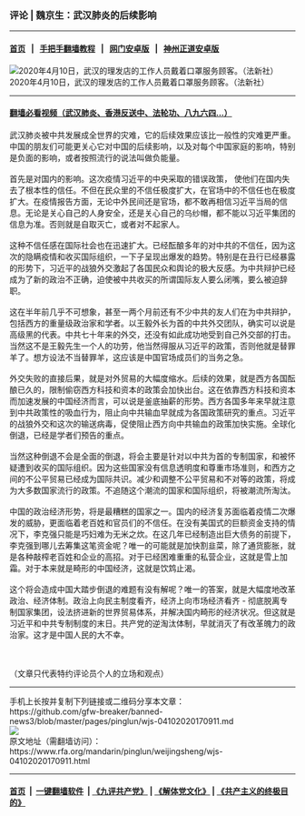 ### 评论 | 魏京生：武汉肺炎的后续影响
------------------------

#### [首页](https://github.com/gfw-breaker/banned-news3/blob/master/README.md) &nbsp;&nbsp;|&nbsp;&nbsp; [手把手翻墙教程](https://github.com/gfw-breaker/guides/wiki) &nbsp;&nbsp;|&nbsp;&nbsp; [网门安卓版](https://github.com/oGate2/oGate) &nbsp;&nbsp;|&nbsp;&nbsp; [神州正道安卓版](https://github.com/SzzdOgate/update) 



<div id="headerimg">
 <img alt="2020年4月10日，武汉的理发店的工作人员戴着口罩服务顾客。（法新社）" src="https://www.rfa.org/mandarin/pinglun/weijingsheng/wjs-04102020170911.html/000_1QI8PF.jpg/@@images/ce9dc0e1-3772-4c6b-bb7d-4cdfa41a9006.jpeg" title="2020年4月10日，武汉的理发店的工作人员戴着口罩服务顾客。（法新社）"/>
 <div id="headerimgcontents">
  <div id="headerimgcaption">
   <span>
    2020年4月10日，武汉的理发店的工作人员戴着口罩服务顾客。（法新社）
   </span>
   <!-- zoomattribute -->
  </div>
  <!-- headerimgcaption -->
 </div>
 <!-- headerimagecontents -->
</div>

<hr/>


#### [翻墙必看视频（武汉肺炎、香港反送中、法轮功、八九六四...）](https://github.com/gfw-breaker/banned-news3/blob/master/pages/link3.md)

<div id="storytext">
 <div>
  <div class="slot_header">
  </div>
 </div>
 <p>
  武汉肺炎被中共发展成全世界的灾难，它的后续效果应该比一般性的灾难更严重。中国的朋友们可能更关心它对中国的后续影响，以及对每个中国家庭的影响，特别是负面的影响，或者按照流行的说法叫做负能量。
  <br/>
  <br/>
  首先是对国内的影响。这次疫情习近平的中央采取的错误政策， 使他们在国内失去了根本性的信任。不但在民众里的不信任极度扩大，在官场中的不信任也在极度扩大。在疫情报告方面，无论中外民间还是官场，都不敢再相信习近平当局的信息。无论是关心自己的人身安全，还是关心自己的乌纱帽，都不能以习近平集团的信息为准。否则就是自取灭亡，或者对不起家人。
  <br/>
  <br/>
  这种不信任感在国际社会也在迅速扩大。已经酝酿多年的对中共的不信任，因为这次的隐瞒疫情和收买国际组织，一下子呈现出爆发的趋势。特别是在丑行已经暴露的形势下，习近平的战狼外交激起了各国民众和舆论的极大反感。为中共辩护已经成为了新的政治不正确，迫使被中共收买的所谓国际友人要么闭嘴，要么被迫辞职。
  <br/>
  <br/>
  这在半年前几乎不可想象，甚至一两个月前还有不少中共的友人们在为中共辩护，包括西方的重量级政治家和学者。以王毅外长为首的中共外交团队，确实可以说是高级黑的代表。中共七十年来的外交，还没有如此成功地受到自己外交部的打击。当然这不是王毅先生一个人的功劳，他当然得服从习近平的政策，否则他就是替罪羊了。想方设法不当替罪羊，这应该是中国官场成员们的当务之急。
  <br/>
  <br/>
  外交失败的直接后果，就是对外贸易的大幅度缩水。后续的效果，就是西方各国酝酿已久的，限制偷窃西方科技和资本的政策会加快出台。这在依靠西方科技和资本而加速发展的中国经济而言，可以说是釜底抽薪的形势。西方各国多年来早就注意到中共政策性的吸血行为，阻止向中共输血早就成为各国政策研究的重点。习近平的战狼外交和这次的输送病毒，促使阻止西方向中共输血的政策加快实施。全球化倒退，已经是学者们预告的重点。
  <br/>
  <br/>
  当然这种倒退不会是全面的倒退，将会主要是针对以中共为首的专制国家，和被怀疑遭到收买的国际组织。因为这些国家没有信息透明度和尊重市场准则，和西方之间的不公平贸易已经成为国际共识。减少和调整不公平贸易和不对等的政策，将成为大多数国家流行的政策。不追随这个潮流的国家和国际组织，将被潮流所淘汰。
  <br/>
  <br/>
  中国的政治经济形势，将是最糟糕的国家之一。国内的经济复苏面临着疫情二次爆发的威胁，更面临着老百姓和官员们的不信任。在没有美国式的巨额资金支持的情况下，李克强只能是巧妇难为无米之炊。在这几年已经制造出巨大债务的前提下，李克强到哪儿去筹集这笔资金呢？唯一的可能就是加快割韭菜，除了通货膨胀，就是各种敲榨老百姓和企业的高招。对于已经困难重重的私营企业，这就是雪上加霜。对于本来就是畸形的中国经济，这就是饮鸩止渴。
  <br/>
  <br/>
  这个将会造成中国大踏步倒退的难题有没有解呢？唯一的答案，就是大幅度地改革政治、经济体制。政治上向民主制度看齐，经济上向市场经济看齐 - 彻底脱离专制国家集团，设法挤进新的世界贸易体系，并解决国内畸形的经济状况。但这就是习近平和中共专制制度的末日。共产党的逆淘汰体制，早就消灭了有改革魄力的政治家。这才是中国人民的大不幸。
  <br/>
  <br/>
  <br/>
 </p>
 <p>
  （文章只代表特约评论员个人的立场和观点）
 </p>
</div>

<hr/>
手机上长按并复制下列链接或二维码分享本文章：<br/>
https://github.com/gfw-breaker/banned-news3/blob/master/pages/pinglun/wjs-04102020170911.md <br/>
<a href='https://github.com/gfw-breaker/banned-news3/blob/master/pages/pinglun/wjs-04102020170911.md'><img src='https://github.com/gfw-breaker/banned-news3/blob/master/pages/pinglun/wjs-04102020170911.md.png'/></a> <br/>
原文地址（需翻墙访问）：https://www.rfa.org/mandarin/pinglun/weijingsheng/wjs-04102020170911.html


------------------------
#### [首页](https://github.com/gfw-breaker/banned-news3/blob/master/README.md) &nbsp;|&nbsp; [一键翻墙软件](https://github.com/gfw-breaker/nogfw/blob/master/README.md) &nbsp;| [《九评共产党》](https://github.com/gfw-breaker/9ping.md/blob/master/README.md#九评之一评共产党是什么) | [《解体党文化》](https://github.com/gfw-breaker/jtdwh.md/blob/master/README.md) | [《共产主义的终极目的》](https://github.com/gfw-breaker/gczydzjmd.md/blob/master/README.md)


<img src='http://gfw-breaker.win/banned-news3/pages/pinglun/wjs-04102020170911.md' width='0px' height='0px'/>